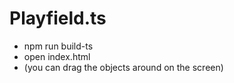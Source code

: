 # Playfield.ts

* npm run build-ts
* open index.html
* (you can drag the objects around on the screen)